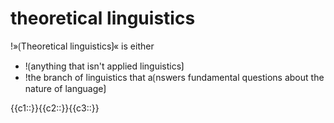 # theoretical linguistics

!»⟮Theoretical linguistics⟯« is either 
- !⟮anything that isn't applied linguistics⟯
- !the branch of linguistics that a⟮nswers fundamental questions about the nature of language⟯

<span class="cloze-dump">{{c1::}}{{c2::}}{{c3::}}</span>